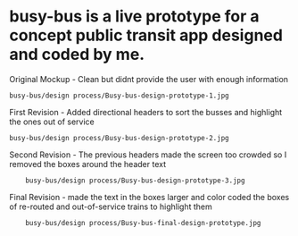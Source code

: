 # busy-bus is a live prototype for a concept public transit app designed and coded by me.

Original Mockup - Clean but didnt provide the user with enough information

    busy-bus/design process/Busy-bus-design-prototype-1.jpg
      

First Revision - Added directional headers to sort the busses and highlight the ones out of service
  
    busy-bus/design process/Busy-bus-design-prototype-2.jpg
    

Second Revision - The previous headers made the screen too crowded so I removed the boxes around the header text

        busy-bus/design process/Busy-bus-design-prototype-3.jpg

Final Revision - made the text in the boxes larger and color coded the boxes of re-routed and out-of-service trains to highlight them

        busy-bus/design process/Busy-bus-final-design-prototype.jpg
      

